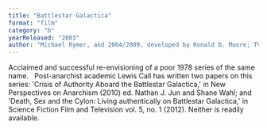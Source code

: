 ```yaml
---
title: "Battlestar Galactica"
format: "film"
category: "b"
yearReleased: "2003"
author: "Michael Rymer, and 2004/2009, developed by Ronald D. Moore; TV miniseries and four seasons, totalling 75 episodes"
---
```

 Acclaimed and successful re-envisioning of a poor 1978 series of the same name.
  
 Post-anarchist academic Lewis Call has written two papers on this series: 'Crisis of Authority Aboard the Battlestar Galactica,' in New  Perspectives on Anarchism (2010) ed. Nathan J. Jun and Shane Wahl; and 'Death, Sex and the Cylon: Living authentically on Battlestar Galactica,'  in Science Fiction Film and Television vol. 5, no. 1 (2012). Neither is  readily available.
  